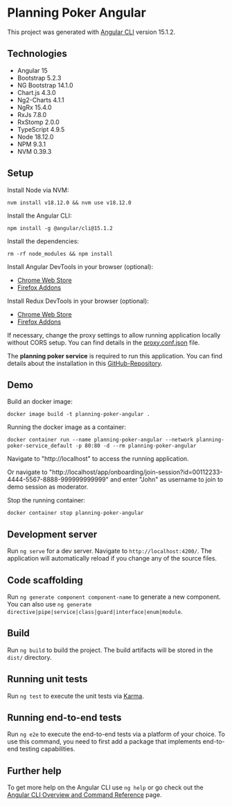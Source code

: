 # Planning Poker Angular

This project was generated with [Angular CLI](https://github.com/angular/angular-cli) version 15.1.2.

## Technologies
- Angular 15
- Bootstrap 5.2.3
- NG Bootstrap 14.1.0
- Chart.js 4.3.0
- Ng2-Charts 4.1.1
- NgRx 15.4.0
- RxJs 7.8.0
- RxStomp 2.0.0
- TypeScript 4.9.5
- Node 18.12.0 
- NPM 9.3.1
- NVM 0.39.3

## Setup
Install Node via NVM:
```shell
nvm install v18.12.0 && nvm use v18.12.0
```

Install the Angular CLI:
```shell
npm install -g @angular/cli@15.1.2
```

Install the dependencies:
```shell
rm -rf node_modules && npm install
```

Install Angular DevTools in your browser (optional):
- [Chrome Web Store](https://chrome.google.com/webstore/detail/angular-developer-tools/ienfalfjdbdpebioblfackkekamfmbnh)
- [Firefox Addons](https://addons.mozilla.org/en-GB/firefox/addon/angular-devtools/)

Install Redux DevTools in your browser (optional):
- [Chrome Web Store](https://chrome.google.com/webstore/detail/redux-devtools/lmhkpmbekcpmknklioeibfkpmmfibljd)
- [Firefox Addons](https://addons.mozilla.org/en-US/firefox/addon/reduxdevtools/)

If necessary, change the proxy settings to allow running application locally without CORS setup.
You can find details in the [proxy.conf.json](proxy.conf.json) file.

The **planning poker service** is required to run this application.
You can find details about the installation in this [GitHub-Repository](https://github.com/seroo7859/planning-poker-service).

## Demo

Build an docker image:
```shell
docker image build -t planning-poker-angular .
```

Running the docker image as a container:
```shell
docker container run --name planning-poker-angular --network planning-poker-service_default -p 80:80 -d --rm planning-poker-angular
```

Navigate to "http://localhost" to access the running application.

Or navigate to "http://localhost/app/onboarding/join-session?id=00112233-4444-5567-8888-999999999999" and enter "John" as username to join to demo session as moderator. 

Stop the running container:
```shell
docker container stop planning-poker-angular
```

## Development server

Run `ng serve` for a dev server. Navigate to `http://localhost:4200/`. The application will automatically reload if you change any of the source files.

## Code scaffolding

Run `ng generate component component-name` to generate a new component. You can also use `ng generate directive|pipe|service|class|guard|interface|enum|module`.

## Build

Run `ng build` to build the project. The build artifacts will be stored in the `dist/` directory.

## Running unit tests

Run `ng test` to execute the unit tests via [Karma](https://karma-runner.github.io).

## Running end-to-end tests

Run `ng e2e` to execute the end-to-end tests via a platform of your choice. To use this command, you need to first add a package that implements end-to-end testing capabilities.

## Further help

To get more help on the Angular CLI use `ng help` or go check out the [Angular CLI Overview and Command Reference](https://angular.io/cli) page.
